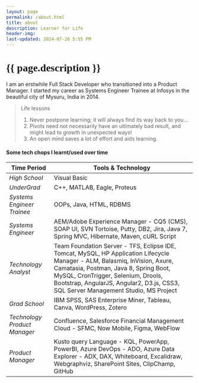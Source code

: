 ```yaml
---
layout: page
permalink: /about.html
title: about
description: Learner for Life
header-img: 
last-updated: 2024-07-26 5:55 PM
---
```


<h1 class="mx-auto" style="font-family:Courgette;">{{ page.description }}</h1>

I am an erstwhile Full Stack Developer who transitioned into a Product Manager. I started my career as Systems Engineer Trainee at Infosys in the beautiful city of Mysuru, India in 2014.

> Life lessons
> 1. Never postpone learning; it will always find its way back to you...
> 2. Pivots need not necessarily have an ultimately bad result, and might lead to growth in unexpected ways!
> 3. An open mind saves a lot of effort and aids learning.

#### Some tech chops I learnt/used over time

| Time Period | Tools & Technology |
|-------------|--------------------|
|_High School_| Visual Basic |
|_UnderGrad_| C++, MATLAB, Eagle, Proteus |
|_Systems Engineer Trainee_| OOPs, Java, HTML, RDBMS |
|_Systems Engineer_| AEM/Adobe Experience Manager - CQ5 (CMS), SOAP UI, SVN Tortoise, Putty, DB2, Jira, Java 7, Spring MVC, Hibernate, Maven, cURL Script|
|_Technology Analyst_| Team Foundation Server - TFS, Eclipse IDE, Tomcat, MySQL, HP Application Lifecycle Manager - ALM, Balasmiq, InVision, Axure, Camatasia, Postman, Java 8, Spring Boot, MySQL, CronTrigger, Selenium, Drools, Bootstrap, AngularJS, Angular2, D3.js, CSS3, SQL Server Management Studio, MS Project |
|_Grad School_| IBM SPSS, SAS Enterprise Miner, Tableau, Canva, WordPress, Zotero |
|_Technology Product Manager_| Confluence, Salesforce Financial Management Cloud - SFMC, Now Mobile, Figma, WebFlow|
|_Product Manager_| Kusto query Language - KQL, PowerApp, PowerBI, Azure DevOps - ADO, Azure Data Explorer - ADX, DAX, Whiteboard, Excalidraw, Webgraphviz, SharePoint Sites, ClipChamp, GitHub |

